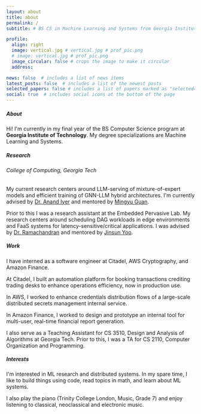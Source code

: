 ```yaml
---
layout: about
title: about
permalink: /
subtitle: # BS CS in Machine Learning and Systems from Georgia Institute of Technology # <a href='#'>Affiliations</a>. Address. Contacts. Moto. Etc.

profile:
  align: right
  image: vertical.jpg # vertical.jpg # prof_pic.png
  # image: vertical.jpg # prof_pic.png
  image_circular: false # crops the image to make it circular
  address: 

news: false  # includes a list of news items
latest_posts: false  # includes a list of the newest posts
selected_papers: false # includes a list of papers marked as "selected={true}"
social: true  # includes social icons at the bottom of the page
---
```


##### About
Hi! I'm currently in my final year of the BS Computer Science program at <b><strong>Georgia Institute of Technology</strong></b>. My degree specializations are Machine Learning and Systems. 

##### Research

###### College of Computing, Georgia Tech

My current research centers around LLM-serving of mixture-of-expert models and efficient training of GNN-LLM hybrid architectures. I'm currently advised by <a href="https://www.anand-iyer.com/">Dr. Anand Iyer</a> and mentored by <a href="https://mingyuguan.github.io/">Mingyu Guan</a>.

Prior to this I was a research assistant at the Embedded Pervasive Lab. My research centers around scheduling DAG workloads in edge environments and FaaS systems for latency-sensitive/critical applications. I was advised by <a href="https://faculty.cc.gatech.edu/~rama/">Dr. Ramachandran</a> and mentored by <a href="http://jinsunyoo.com/">Jinsun Yoo</a>.

##### Work
I have interned as a software engineer at Citadel, AWS Cryptography, and Amazon Finance. 

At Citadel, I built an automation platform for booking transactions crediting trading desks to enhance operations efficiency, now in production use. 

In AWS, I worked to enhance credentials distribution flows of a large-scale distributed secrets management internal service. 

In Amazon Finance, I worked to design and prototype an internal tool for multi-user, real-time financial report generation. 

I also serve as a Teaching Assistant for CS 3510, Design and Analysis of Algorithms at Georgia Tech. Prior to this, I was a TA for CS 2110, Computer Organization and Programming.

##### Interests
I'm interested in ML research and distributed systems. In my spare time, I like to build things using code, read topics in math, and learn about ML systems.

I also play the piano (Trinity College London, Music, Grade 7) and enjoy listening to classical, neoclassical and electronic music.


<!-- Write your biography here. Tell the world about yourself. Link to your favorite [subreddit](http://reddit.com). You can put a picture in, too. The code is already in, just name your picture `prof_pic.jpg` and put it in the `img/` folder.

Put your address / P.O. box / other info right below your picture. You can also disable any of these elements by editing `profile` property of the YAML header of your `_pages/about.md`. Edit `_bibliography/papers.bib` and Jekyll will render your [publications page](/al-folio/publications/) automatically. -->

<!-- Link to your social media connections, too. This theme is set up to use [Font Awesome icons](http://fortawesome.github.io/Font-Awesome/) and [Academicons](https://jpswalsh.github.io/academicons/), like the ones below. Add your Facebook, Twitter, LinkedIn, Google Scholar, or just disable all of them. -->
